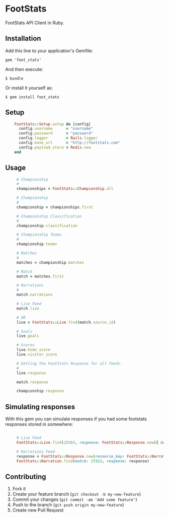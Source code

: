 # FootStats

FootStats API Client in Ruby.

## Installation

Add this line to your application's Gemfile:

    gem 'foot_stats'

And then execute:

    $ bundle

Or install it yourself as:

    $ gem install foot_stats

## Setup

```ruby
    FootStats::Setup.setup do |config|
      config.username      = "username"
      config.password      = "password"
      config.logger        = Rails.logger
      config.base_url      = "http://footstats.com"
      config.payload_store = Redis.new
    end
```

## Usage

```ruby
     # Championship
     #
     championships = FootStats::Championship.all

     # Championship
     #
     championship = championships.first

     # Championship Classification
     #
     championship.classification

     # Championship Teams
     #
     championship.teams

     # Matches
     #
     matches = championship.matches

     # Match
     match = matches.first

     # Narrations
     #
     match.narrations

     # Live Feed
     match.live

     # OR
     live = FootStats::Live.find(match.source_id)

     # Goals
     live.goals

     # Scores
     live.home_score
     live.visitor_score

     # Getting the FootStats Response for all feeds.
     #
     live.response

     match.response

     championship.response
```

## Simulating responses

With this gem you can simulate responses if you had some footstats responses stored in somewhere:

```ruby

     # Live Feed
     FootStats::Live.find(25563, response: FootStats::Response.new({ body: '....' }))

     # Narrations Feed
     response = FootStats::Response.new(resource_key: FootStats::Narration.resource_key, body: '...')
     FootStats::Narration.find(match: 25563, response: response)
```

## Contributing

1. Fork it
2. Create your feature branch (`git checkout -b my-new-feature`)
3. Commit your changes (`git commit -am 'Add some feature'`)
4. Push to the branch (`git push origin my-new-feature`)
5. Create new Pull Request
